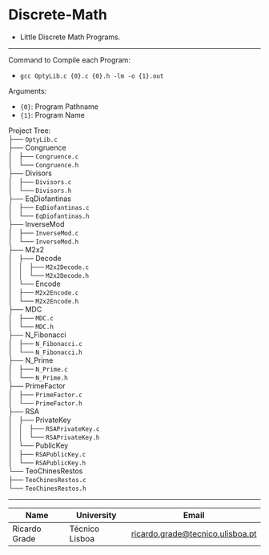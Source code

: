 # Discrete-Math

- Little Discrete Math Programs.

---

Command to Compile each Program:
- `gcc OptyLib.c {0}.c {0}.h -lm -o {1}.out`

Arguments:
- `{0}`: Program Pathname
- `{1}`: Program Name

Project Tree:\
├── `OptyLib.c`\
├── Congruence\
│   ├── `Congruence.c`\
│   └── `Congruence.h`\
├── Divisors\
│   ├── `Divisors.c`\
│   └── `Divisors.h`\
├── EqDiofantinas\
│   ├── `EqDiofantinas.c`\
│   └── `EqDiofantinas.h`\
├── InverseMod\
│   ├── `InverseMod.c`\
│   └── `InverseMod.h`\
├── M2x2\
│   ├── Decode\
│   │   ├── `M2x2Decode.c`\
│   │   └── `M2x2Decode.h`\
│   └── Encode\
│       ├── `M2x2Encode.c`\
│       └── `M2x2Encode.h`\
├── MDC\
│   ├── `MDC.c`\
│   └── `MDC.h`\
├── N_Fibonacci\
│   ├── `N_Fibonacci.c`\
│   └── `N_Fibonacci.h`\
├── N_Prime\
│   ├── `N_Prime.c`\
│   └── `N_Prime.h`\
├── PrimeFactor\
│   ├── `PrimeFactor.c`\
│   └── `PrimeFactor.h`\
├── RSA\
│   ├── PrivateKey\
│   │   ├── `RSAPrivateKey.c`\
│   │   └── `RSAPrivateKey.h`\
│   └── PublicKey\
│       ├── `RSAPublicKey.c`\
│       └── `RSAPublicKey.h`\
└── TeoChinesRestos\
    ├── `TeoChinesRestos.c`\
    └── `TeoChinesRestos.h`

---

| Name | University | Email |
| ---- | ---- | ---- |
| Ricardo Grade | Técnico Lisboa | ricardo.grade@tecnico.ulisboa.pt |

